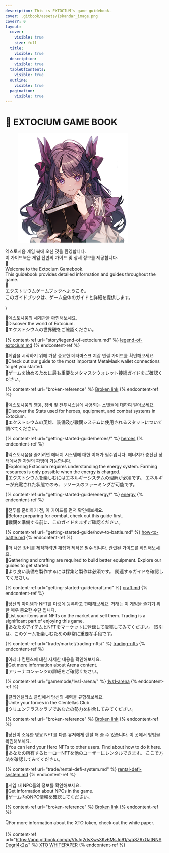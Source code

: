 ```yaml
---
description: This is EXTOCIUM’s game guidebook.
cover: .gitbook/assets/Iskandar_image.png
coverY: 0
layout:
  cover:
    visible: true
    size: full
  title:
    visible: true
  description:
    visible: true
  tableOfContents:
    visible: true
  outline:
    visible: true
  pagination:
    visible: true
---
```


# 📙 EXTOCIUM GAME BOOK

<figure><img src=".gitbook/assets/NPC_Yeyilel (1).png" alt="" width="348"><figcaption></figcaption></figure>

엑스토시움 게임 북에 오신 것을 환영합니다.\
이 가이드북은 게임 전반의 가이드 및 상세 정보를 제공합니다.\
💠\
Welcome to the Extocium Gamebook. \
This guidebook provides detailed information and guides throughout the game.\
💠\
エクストリウムゲームブックへようこそ。 \
このガイドブックは、ゲーム全体のガイドと詳細を提供します。

\


💠엑스토시움의 세계관을 확인해보세요. \
💠Discover the world of Extocium.\
💠エクストシウムの世界観をご確認ください。

{% content-ref url="story/legend-of-extocium.md" %}
[legend-of-extocium.md](story/legend-of-extocium.md)
{% endcontent-ref %}

💠게임을 시작하기 위해 가장 중요한 메타마스크 지갑 연결 가이드를 확인해보세요.\
💠Check out our guide to the most important MetaMask wallet connections to get you started.\
💠ゲームを始めるために最も重要なメタマスクウォレット接続ガイドをご確認ください。

{% content-ref url="broken-reference" %}
[Broken link](broken-reference)
{% endcontent-ref %}

💠엑스토시움의 영웅, 장비 및 전투시스템에 사용되는 스탯들에 대하여 알아보세요.\
💠Discover the Stats used for heroes, equipment, and combat systems in Extocium.\
💠エクストシウムの英雄、装備及び戦闘システムに使用されるスタットについて調べてください。

{% content-ref url="getting-started-guide/heroes/" %}
[heroes](getting-started-guide/heroes/)
{% endcontent-ref %}

💠엑스토시움을 즐기려면 에너지 시스템에 대한 이해가 필수입니다. 에너지가 충전된 상태에서만 자원의 파밍이 가능합니다.\
💠Exploring Extocium requires understanding the energy system. Farming resources is only possible when the energy is charged.\
💠エクストシウムを楽しむにはエネルギーシステムの理解が必須です。 エネルギーが充電された状態でのみ、リソースのファーミングが可能です。

{% content-ref url="getting-started-guide/energy/" %}
[energy](getting-started-guide/energy/)
{% endcontent-ref %}

💠전투를 준비하기 전, 이 가이드를 먼저 확인해보세요.\
💠Before preparing for combat, check out this guide first.\
💠戦闘を準備する前に、このガイドをまずご確認ください。

{% content-ref url="getting-started-guide/how-to-battle.md" %}
[how-to-battle.md](getting-started-guide/how-to-battle.md)
{% endcontent-ref %}

💠더 나은 장비를 제작하려면 채집과 제작은 필수 입니다. 관련된 가이드를 확인해보세요.\
💠Gathering and crafting are required to build better equipment. Explore our guides to get started.\
💠より良い装備を製作するには採集と製作は必須です。 関連するガイドを確認してください。

{% content-ref url="getting-started-guide/craft.md" %}
[craft.md](getting-started-guide/craft.md)
{% endcontent-ref %}

💠당신의 아이템과 NFT를 마켓에 등록하고 판매해보세요. 거래는 이 게임을 즐기기 위한 매우 중요한 수단 입니다.\
💠List your items and NFTs on the market and sell them. Trading is a significant part of enjoying this game.\
💠あなたのアイテムとNFTをマーケットに登録して販売してみてください。 取引は、このゲームを楽しむための非常に重要な手段です。

{% content-ref url="trade/market/trading-nfts/" %}
[trading-nfts](trade/market/trading-nfts/)
{% endcontent-ref %}

💠아레나 컨텐츠에 대한 자세한 내용을 확인해보세요.\
💠Get more information about Arena content.\
💠アリーナコンテンツの詳細をご確認ください。

{% content-ref url="gamemode/1vs1-arena/" %}
[1vs1-arena](gamemode/1vs1-arena/)
{% endcontent-ref %}

💠클리엔텔라스 클럽에서 당신의 세력을 규합해보세요.\
💠Unite your forces in the Clentellas Club.\
💠クリエンテラスクラブであなたの勢力を糾合してみてください。

{% content-ref url="broken-reference" %}
[Broken link](broken-reference)
{% endcontent-ref %}

💠당신이 소유한 영웅 NFT를 다른 유저에게 렌탈 해 줄 수 있습니다. 이 곳에서 방법을 확인해보세요.\
💠You can lend your Hero NFTs to other users. Find about how to do it here.\
💠あなたの所有するヒーローNFTを他のユーザーにレンタルできます。 ここで方法を確認してみてください。

{% content-ref url="trade/rental-defi-system.md" %}
[rental-defi-system.md](trade/rental-defi-system.md)
{% endcontent-ref %}

💠게임 내 NPC들의 정보를 확인해보세요.\
💠Get information about NPCs in the game.\
💠ゲーム内のNPC情報を確認してください。

{% content-ref url="broken-reference" %}
[Broken link](broken-reference)
{% endcontent-ref %}

👇For more information about the XTO token, check out the white paper.

{% content-ref url="https://app.gitbook.com/o/V5Jg2dsXws3Kv6MsJo91/s/q8Z6xOatNNSDegrl4k2z/" %}
[XTO WHITEPAPER](https://app.gitbook.com/o/V5Jg2dsXws3Kv6MsJo91/s/q8Z6xOatNNSDegrl4k2z/)
{% endcontent-ref %}
